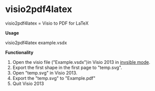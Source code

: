 visio2pdf4latex
===============

visio2pdf4latex = Visio to PDF for LaTeX

**Usage**

visio2pdf4latex example.vsdx

**Functionality**

1. Open the visio file ("Example.vsdx")in Visio 2013 in [invsible mode].
1. Export the first shape in the first page to "temp.svg".
2. Open "temp.svg" in Visio 2013.
3. Export the "temp.svg" to "Example.pdf"
4. Quit Visio 2013

[invsible mode]: http://msdn.microsoft.com/en-us/library/ff766890.aspx
